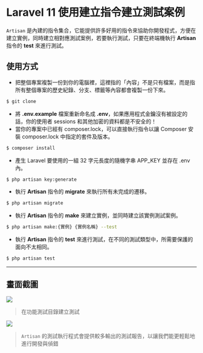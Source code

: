 # Laravel 11 使用建立指令建立測試案例

`Artisan` 是內建的指令集合，它能提供許多好用的指令來協助你開發程式，方便在建立實例，同時建立相對應測試案例，若要執行測試，只要在終端機執行 __Artisan__ 指令的 __test__ 來進行測試。

## 使用方式
- 把整個專案複製一份到你的電腦裡，這裡指的「內容」不是只有檔案，而是指所有整個專案的歷史紀錄、分支、標籤等內容都會複製一份下來。
```sh
$ git clone
```
- 將 __.env.example__ 檔案重新命名成 __.env__，如果應用程式金鑰沒有被設定的話，你的使用者 sessions 和其他加密的資料都是不安全的！
- 當你的專案中已經有 composer.lock，可以直接執行指令以讓 Composer 安裝 composer.lock 中指定的套件及版本。
```sh
$ composer install
```
- 產生 Laravel 要使用的一組 32 字元長度的隨機字串 APP_KEY 並存在 .env 內。
```sh
$ php artisan key:generate
```
- 執行 __Artisan__ 指令的 __migrate__ 來執行所有未完成的遷移。
```sh
$ php artisan migrate
```
- 執行 __Artisan__ 指令的 __make__ 來建立實例，並同時建立該實例測試案例。
```sh
$ php artisan make:{實例} {實例名稱} --test
```
- 執行 __Artisan__ 指令的 __test__ 來進行測試，在不同的測試類型中，所需要保護的面向不太相同。
```sh
$ php artisan test
```

----

## 畫面截圖
![](https://i.imgur.com/NJmkVhc.png)
> 在功能測試目錄建立測試

![](https://i.imgur.com/jqqnzaM.png)
> `Artisan` 的測試執行程式會提供較多輸出的測試報告，以讓我們能更輕鬆地進行開發與偵錯
